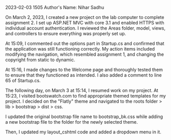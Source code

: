 ﻿2023-02-03
1505
Author's Name: Nihar Sadhu


On March 2, 2023, I created a new project on the lab computer to complete assignment 2. I set up ASP.NET MVC with core 3.1 and enabled HTTPS with individual account authentication. I reviewed the Areas folder, model, views, and controllers to ensure everything was properly set up.

At 15:09, I commented out the options part in Startup.cs and confirmed that the application was still functioning correctly. My action items included modifying the navigation, which resembled assignment 1, and changing the copyright from static to dynamic.

At 15:16, I made changes to the Welcome page and thoroughly tested them to ensure that they functioned as intended. I also added a comment to line 65 of Startup.cs.

The following day, on March 3 at 15:14, I resumed work on my project. At 15:23, I visited bootswatch.com to find appropriate themed templates for my project. I decided on the "Flatly" theme and navigated to the roots folder > lib > bootstrap > dist > css.

I updated the original bootstrap file name to bootstrap_bk.css while adding a new bootstrap file to the folder for the newly selected theme.

Then, I updated my layout_cshtml code and added a dropdown menu in it.
